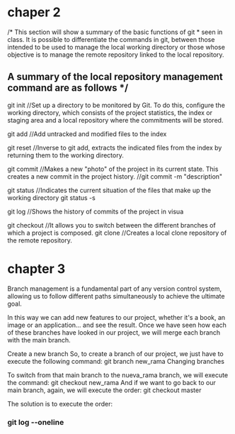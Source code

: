 # chaper 2


/* This section will show a summary of the basic functions of git * seen in class.
It is possible to differentiate the commands in git, between those intended to be used to manage the local working directory or those whose objective is to manage the remote repository linked to the local repository.

  ## A summary of the local repository management command are as follows */
   
   
 
git init 
//Set up a directory to be monitored by Git. To do this, configure the working directory, which consists of the project statistics, the index or staging area and a local repository where the commitments will be stored.

git add 
//Add untracked and modified files to the index 

git reset 
//Inverse to git add, extracts the indicated files from the index by returning them to the working directory.

git commit 
//Makes a new "photo" of the project in its current state. This creates a new commit in the project history.
//git commit -m "description"

git status 
//Indicates the current situation of the files that make up the working directory
git status -s


git log
//Shows the history of commits of the project in visua

git checkout 
//It allows you to switch between the different branches of which a project is composed.
git clone
//Creates a local clone repository of the remote repository.




# chapter 3


Branch management is a fundamental part of any version control system, allowing us to follow different paths simultaneously to achieve the ultimate goal.

In this way we can add new features to our project, whether it's a book, an image or an application... and see the result. Once we have seen how each of these branches have looked in our project, we will merge each branch with the main branch.


Create a new branch
So, to create a branch of our project, we just have to execute the following command:
git branch new_rama
Changing branches

To switch from that main branch to the nueva_rama branch, we will execute the command:
git checkout new_rama
And if we want to go back to our main branch, again, we will execute the order:
git checkout master



The solution is to execute the order:
### git log --oneline
